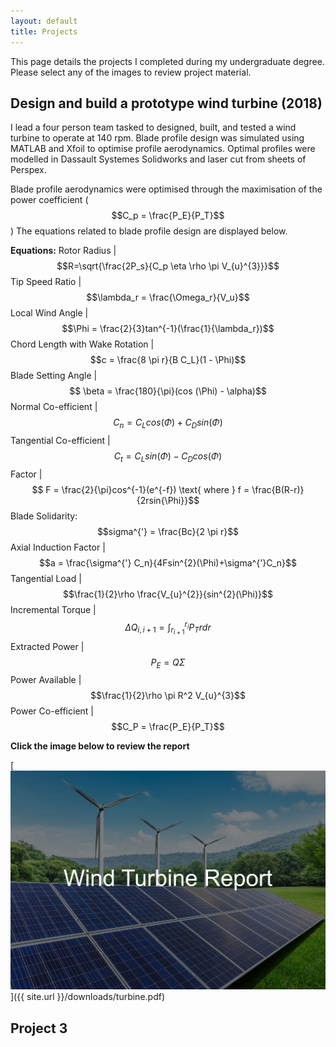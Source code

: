 ```yaml
---
layout: default
title: Projects
---
```


This page details the projects I completed during my undergraduate degree.
Please select any of the images to review project material.

## Design and build a prototype wind turbine (2018)

I lead a four person team tasked to designed, built, and tested a wind turbine to operate at 140 rpm. Blade profile design was simulated using MATLAB and Xfoil to optimise profile aerodynamics. Optimal profiles were modelled in Dassault Systemes Solidworks and laser cut from sheets of Perspex. 

Blade profile aerodynamics were optimised through the maximisation of the power coefficient ($$C_p = \frac{P_E}{P_T}$$) The equations related to blade profile design are displayed below.

**Equations:**
Rotor Radius | $$R=\sqrt{\frac{2P_s}{C_p \eta \rho \pi V_{u}^{3}}}$$
Tip Speed Ratio | $$\lambda_r = \frac{\Omega_r}{V_u}$$
Local Wind Angle | $$\Phi = \frac{2}{3}tan^{-1}(\frac{1}{\lambda_r})$$
Chord Length with Wake Rotation | $$c = \frac{8 \pi r}{B C_L}(1 - \Phi)$$
Blade Setting Angle | $$ \beta = \frac{180}{\pi}(cos (\Phi) - \alpha)$$
Normal Co-efficient | $$C_n = C_L cos(\Phi) + C_D sin(\Phi)$$
Tangential Co-efficient | $$C_t = C_L sin(\Phi) - C_D cos(\Phi)$$
Factor | $$ F = \frac{2}{\pi}cos^{-1}(e^{-f}) \text{ where } f = \frac{B(R-r)}{2rsin{\Phi}}$$
Blade Solidarity: $$sigma^{'} = \frac{Bc}{2 \pi r}$$
Axial Induction Factor | $$a = \frac{\sigma^{'} C_n}{4Fsin^{2}(\Phi)+\sigma^{'}C_n}$$
Tangential Load | $$\frac{1}{2}\rho \frac{V_{u}^{2}}{sin^{2}(\Phi)}$$
Incremental Torque | $$\Delta Q_{i,i+1} = \int_{r_{i + 1}}^{r_{i}}P_Trdr$$
Extracted Power | $$P_E = Q \Sigma$$
Power Available | $$\frac{1}{2}\rho \pi R^2 V_{u}^{3}$$
Power Co-efficient | $$C_P = \frac{P_E}{P_T}$$

**Click the image below to review the report**

[![Wind Turbine Project](/assets/images/Turbine.jpg)]({{ site.url }}/downloads/turbine.pdf)

## 

## Project 3

## 
